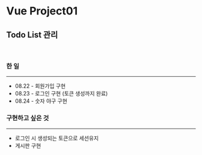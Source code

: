 # Vue Project01
## Todo List 관리 

<br>

### 한 일
<hr>

* 08.22 - 회원가입 구현
* 08.23 - 로그인 구현 (토큰 생성까지 완료)
* 08.24 - 숫자 야구 구현

### 구현하고 싶은 것
<hr>

* 로그인 시 생성되는 토큰으로 세션유지
* 게시판 구현
